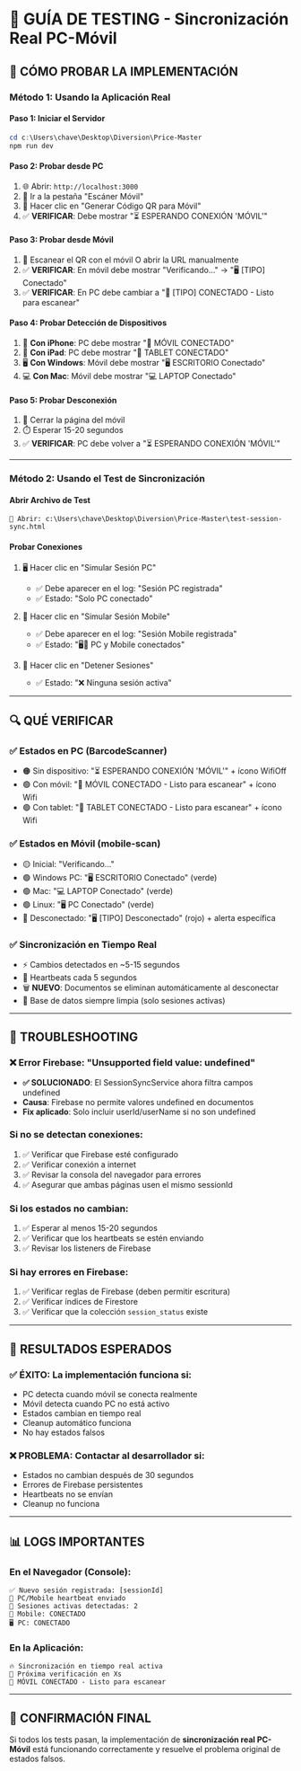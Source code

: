 # 🧪 GUÍA DE TESTING - Sincronización Real PC-Móvil

## 🚀 CÓMO PROBAR LA IMPLEMENTACIÓN

### **Método 1: Usando la Aplicación Real**

#### **Paso 1: Iniciar el Servidor**
```powershell
cd c:\Users\chave\Desktop\Diversion\Price-Master
npm run dev
```

#### **Paso 2: Probar desde PC**
1. 🌐 Abrir: `http://localhost:3000`
2. 📱 Ir a la pestaña "Escáner Móvil"
3. 🔘 Hacer clic en "Generar Código QR para Móvil"
4. ✅ **VERIFICAR**: Debe mostrar "⏳ ESPERANDO CONEXIÓN 'MÓVIL'"

#### **Paso 3: Probar desde Móvil**
1. 📱 Escanear el QR con el móvil O abrir la URL manualmente
2. ✅ **VERIFICAR**: En móvil debe mostrar "Verificando..." → "🖥️ [TIPO] Conectado"
3. ✅ **VERIFICAR**: En PC debe cambiar a "📱 [TIPO] CONECTADO - Listo para escanear"

#### **Paso 4: Probar Detección de Dispositivos**
1. 📱 **Con iPhone**: PC debe mostrar "📱 MÓVIL CONECTADO"
2. 📱 **Con iPad**: PC debe mostrar "📱 TABLET CONECTADO"
3. 🖥️ **Con Windows**: Móvil debe mostrar "🖥️ ESCRITORIO Conectado"
4. 💻 **Con Mac**: Móvil debe mostrar "💻 LAPTOP Conectado"

#### **Paso 5: Probar Desconexión**
1. 🚪 Cerrar la página del móvil
2. ⏱️ Esperar 15-20 segundos
3. ✅ **VERIFICAR**: PC debe volver a "⏳ ESPERANDO CONEXIÓN 'MÓVIL'"

---

### **Método 2: Usando el Test de Sincronización**

#### **Abrir Archivo de Test**
```
📂 Abrir: c:\Users\chave\Desktop\Diversion\Price-Master\test-session-sync.html
```

#### **Probar Conexiones**
1. 🖥️ Hacer clic en "Simular Sesión PC"
   - ✅ Debe aparecer en el log: "Sesión PC registrada"
   - ✅ Estado: "Solo PC conectado"

2. 📱 Hacer clic en "Simular Sesión Mobile"
   - ✅ Debe aparecer en el log: "Sesión Mobile registrada"
   - ✅ Estado: "🖥️📱 PC y Mobile conectados"

3. 🛑 Hacer clic en "Detener Sesiones"
   - ✅ Estado: "❌ Ninguna sesión activa"

---

## 🔍 QUÉ VERIFICAR

### **✅ Estados en PC (BarcodeScanner)**
- 🟠 Sin dispositivo: "⏳ ESPERANDO CONEXIÓN 'MÓVIL'" + ícono WifiOff
- 🟢 Con móvil: "📱 MÓVIL CONECTADO - Listo para escanear" + ícono Wifi
- 🟢 Con tablet: "📱 TABLET CONECTADO - Listo para escanear" + ícono Wifi

### **✅ Estados en Móvil (mobile-scan)**
- 🟡 Inicial: "Verificando..."
- 🟢 Windows PC: "🖥️ ESCRITORIO Conectado" (verde)
- 🟢 Mac: "💻 LAPTOP Conectado" (verde)
- 🟢 Linux: "🖥️ PC Conectado" (verde)
- 🔴 Desconectado: "🖥️ [TIPO] Desconectado" (rojo) + alerta específica

### **✅ Sincronización en Tiempo Real**
- ⚡ Cambios detectados en ~5-15 segundos
- 💓 Heartbeats cada 5 segundos
- 🗑️ **NUEVO**: Documentos se eliminan automáticamente al desconectar
- 🧹 Base de datos siempre limpia (solo sesiones activas)

---

## 🐛 TROUBLESHOOTING

### **❌ Error Firebase: "Unsupported field value: undefined"**
- **✅ SOLUCIONADO**: El SessionSyncService ahora filtra campos undefined
- **Causa**: Firebase no permite valores undefined en documentos
- **Fix aplicado**: Solo incluir userId/userName si no son undefined

### **Si no se detectan conexiones:**
1. ✅ Verificar que Firebase esté configurado
2. ✅ Verificar conexión a internet
3. ✅ Revisar la consola del navegador para errores
4. ✅ Asegurar que ambas páginas usen el mismo sessionId

### **Si los estados no cambian:**
1. ✅ Esperar al menos 15-20 segundos
2. ✅ Verificar que los heartbeats se estén enviando
3. ✅ Revisar los listeners de Firebase

### **Si hay errores en Firebase:**
1. ✅ Verificar reglas de Firebase (deben permitir escritura)
2. ✅ Verificar índices de Firestore
3. ✅ Verificar que la colección `session_status` existe

---

## 🎯 RESULTADOS ESPERADOS

### **✅ ÉXITO: La implementación funciona si:**
- PC detecta cuando móvil se conecta realmente
- Móvil detecta cuando PC no está activo
- Estados cambian en tiempo real
- Cleanup automático funciona
- No hay estados falsos

### **❌ PROBLEMA: Contactar al desarrollador si:**
- Estados no cambian después de 30 segundos
- Errores de Firebase persistentes
- Heartbeats no se envían
- Cleanup no funciona

---

## 📊 LOGS IMPORTANTES

### **En el Navegador (Console):**
```
✅ Nuevo sesión registrada: [sessionId]
💓 PC/Mobile heartbeat enviado
🔄 Sesiones activas detectadas: 2
📱 Mobile: CONECTADO
🖥️ PC: CONECTADO
```

### **En la Aplicación:**
```
🔥 Sincronización en tiempo real activa
🔄 Próxima verificación en Xs
📱 MÓVIL CONECTADO - Listo para escanear
```

---

## 🎉 CONFIRMACIÓN FINAL

Si todos los tests pasan, la implementación de **sincronización real PC-Móvil** está funcionando correctamente y resuelve el problema original de estados falsos.
